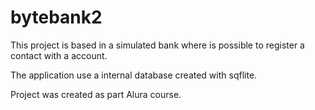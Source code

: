 # bytebank2

This project is based in a simulated bank where is possible to register a contact with a account.

The application use a internal database created with sqflite.

Project was created as part Alura course.